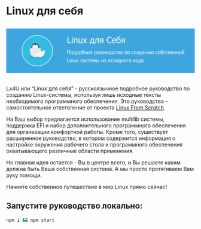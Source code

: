 # Linux для себя

<div style="text-align:center; margin: 30px 0">
	<img src="https://raw.githubusercontent.com/Linux4Yourself/Linux4Yourself.Design/main/misc/cover.svg" />
</div>

Lx4U или “Linux для себя” - русскоязычное подробное руководство по созданию Linux-системы, используя лишь исходные тексты необходимого программного обеспечения. Это руководство - самостоятельное ответвление от проекта <a href="https://linuxfromscratch.org">Linux From Scratch</a>.

На Ваш выбор предлагается использование multilib системы, поддержка EFI и набор дополнительного программного обеспечения для организации комфортной работы. Кроме того, существует расширенное руководство, в котором содержится информация о настройке окружения рабочего стола и программного обеспечения охватывающего различные области применения.

Но главная идея остается - Вы в центре всего, и Вы решаете каким должна быть Ваша собственная система. А мы просто протягиваем Вам руку помощи.

Начните собственное путешествие в мир Linux прямо сейчас!

## Запустите руководство локально:

```bash
npm i && npm start
```
